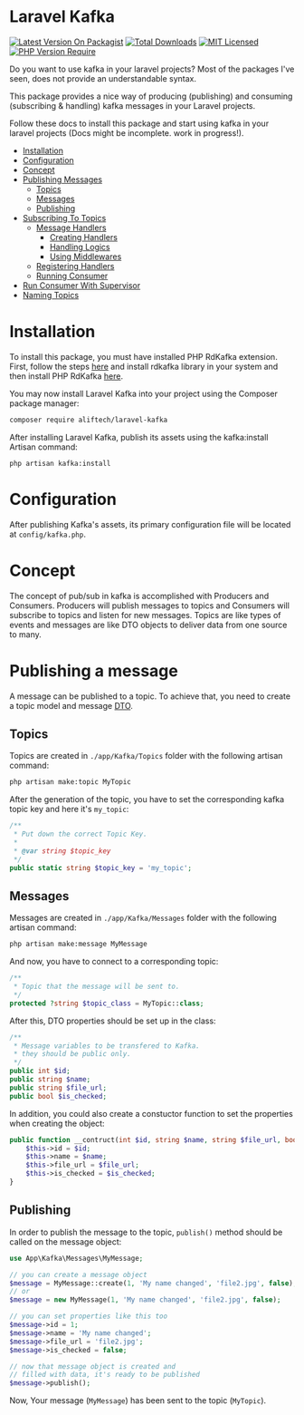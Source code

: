 # Laravel Kafka
[![Latest Version On Packagist](http://poser.pugx.org/aliftech/laravel-kafka/v)](https://packagist.org/packages/aliftech/laravel-kafka)
[![Total Downloads](http://poser.pugx.org/aliftech/laravel-kafka/downloads)](https://packagist.org/packages/aliftech/laravel-kafka)
[![MIT Licensed](https://img.shields.io/badge/license-MIT-brightgreen.svg?style=flat)](LICENSE)
[![PHP Version Require](http://poser.pugx.org/mateusjunges/laravel-kafka/require/php)](https://packagist.org/packages/mateusjunges/laravel-kafka)

Do you want to use kafka in your laravel projects? Most of the packages I've seen, does not provide an understandable syntax.

This package provides a nice way of producing (publishing) and consuming (subscribing & handling) kafka messages in your Laravel projects.

Follow these docs to install this package and start using kafka in your laravel projects (Docs might be incomplete. work in progress!).

- [Installation](#installation)
- [Configuration](#configuration)
- [Concept](#concept)
- [Publishing Messages](#publishing-messages)
    - [Topics](#topics)
    - [Messages](#messages)
    - [Publishing](#publishing)
- [Subscribing To Topics](#subscribe-to-topics)
    - [Message Handlers](#message-handlers)
        - [Creating Handlers](#creating-handlers)
        - [Handling Logics](#handle-logics)
        - [Using Middlewares](#using-middlewares)
    - [Registering Handlers](#registering-handlers)
    - [Running Consumer](#running-consumer)
- [Run Consumer With Supervisor](#run-consumer-with-supervisor)
- [Naming Topics](#naming-topics)

# Installation
To install this package, you must have installed PHP RdKafka extension. First, follow the steps [here](https://github.com/edenhill/librdkafka#installation)
and install rdkafka library in your system and then install PHP RdKafka [here](https://arnaud.le-blanc.net/php-rdkafka-doc/phpdoc/rdkafka.setup.html).

You may now install Laravel Kafka into your project using the Composer package manager:

```bash
composer require aliftech/laravel-kafka
```

After installing Laravel Kafka, publish its assets using the kafka:install Artisan command:

```text
php artisan kafka:install
```

# Configuration

After publishing Kafka's assets, its primary configuration file will be located at `config/kafka.php`.

# Concept

The concept of pub/sub in kafka is accomplished with Producers and Consumers. Producers will publish messages to topics and Consumers will subscribe to topics and listen for new messages. Topics are like types of events and messages are like DTO objects to deliver data from one source to many.

# Publishing a message

A message can be published to a topic. To achieve that, you need to create a topic model and message [DTO](https://en.wikipedia.org/wiki/Data_transfer_object).

## Topics

Topics are created in `./app/Kafka/Topics` folder with the following artisan command:

```bash
php artisan make:topic MyTopic
```

After the generation of the topic, you have to set the corresponding kafka topic key and here it's `my_topic`:

```php
/**
 * Put down the correct Topic Key.
 *
 * @var string $topic_key
 */
public static string $topic_key = 'my_topic';
```

## Messages

Messages are created in `./app/Kafka/Messages` folder with the following artisan command:

```bash
php artisan make:message MyMessage
```

And now, you have to connect to a corresponding topic:

```php
/**
 * Topic that the message will be sent to.
 */
protected ?string $topic_class = MyTopic::class;
```

After this, DTO properties should be set up in the class:

```php
/**
 * Message variables to be transfered to Kafka.
 * they should be public only.
 */
public int $id;
public string $name;
public string $file_url;
public bool $is_checked;
```

In addition, you could also create a constuctor function to set the properties when creating the object:

```php
public function __contruct(int $id, string $name, string $file_url, bool $is) {
    $this->id = $id;
    $this->name = $name;
    $this->file_url = $file_url;
    $this->is_checked = $is_checked;
}
```

## Publishing

In order to publish the message to the topic, `publish()` method should be called on the message object:

```php
use App\Kafka\Messages\MyMessage;

// you can create a message object
$message = MyMessage::create(1, 'My name changed', 'file2.jpg', false);
// or
$message = new MyMessage(1, 'My name changed', 'file2.jpg', false);

// you can set properties like this too
$message->id = 1;
$message->name = 'My name changed';
$message->file_url = 'file2.jpg';
$message->is_checked = false;

// now that message object is created and
// filled with data, it's ready to be published
$message->publish();
```

Now, Your message (`MyMessage`) has been sent to the topic (`MyTopic`).